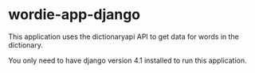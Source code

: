 # wordie-app-django
This application uses the dictionaryapi API to get data for words in the dictionary.

You only need to have django version 4.1 installed to run this application.
